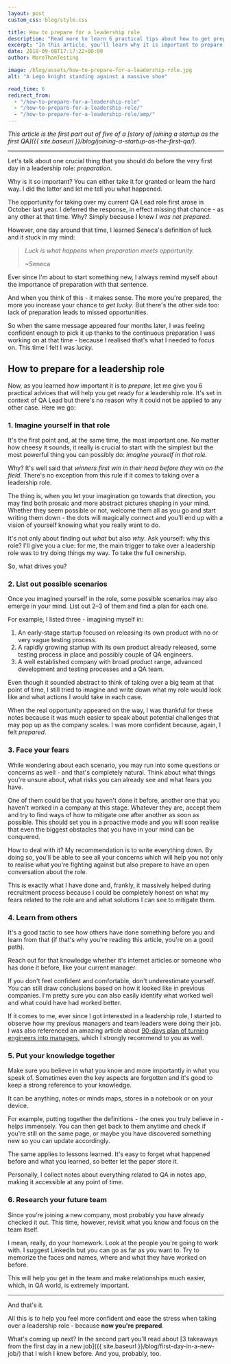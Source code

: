 ```yaml
---
layout: post
custom_css: blog/style.css

title: How to prepare for a leadership role
description: "Read more to learn 6 practical tips about how to get prepared for a leadership role based on an example of becoming a QA Lead in a startup."
excerpt: "In this article, you'll learn why it is important to prepare for a leadership role followed by 6 practical tips on how to do it right."
date: 2018-09-08T17:17:22+00:00
author: MoreThanTesting

image: /blog/assets/how-to-prepare-for-a-leadership-role.jpg
alt: "A Lego knight standing against a massive shoe"

read_time: 6
redirect_from:
  - "/how-to-prepare-for-a-leadership-role"
  - "/how-to-prepare-for-a-leadership-role/"
  - "/how-to-prepare-for-a-leadership-role/amp/"
---
```


_This article is the first part out of five of a [story of joining a startup as the first QA]({{ site.baseurl }}/blog/joining-a-startup-as-the-first-qa/)._

* * *

Let's talk about one crucial thing that you should do before the very first day in a leadership role: _preparation_.

Why is it so important? You can either take it for granted or learn the hard way. I did the latter and let me tell you what happened.

The opportunity for taking over my current QA Lead role first arose in October last year. I deferred the response, in effect missing that chance - as any other at that time. Why? Simply because I knew _I was not prepared_.

However, one day around that time, I learned Seneca's definition of luck and it stuck in my mind:

> _Luck is what happens when preparation meets opportunity._
>
> ~Seneca

Ever since I'm about to start something new, I always remind myself about the importance of preparation with that sentence.

And when you think of this - it makes sense. The more you're prepared, the more you increase your chance to _get lucky_. But there's the other side too: lack of preparation leads to missed opportunities.

So when the same message appeared four months later, I was feeling confident enough to pick it up thanks to the continuous preparation I was working on at that time - because I realised that's what I needed to focus on. This time I felt I was _lucky._

## **How to prepare for a leadership role**

Now, as you learned how important it is to _prepare_, let me give you 6 practical advices that will help you get ready for a leadership role. It's set in context of QA Lead but there's no reason why it could not be applied to any other case. Here we go:

### **1. Imagine yourself in that role**

It's the first point and, at the same time, the most important one. No matter how cheesy it sounds, it really is crucial to start with the simplest but the most powerful thing you can possibly do: _imagine yourself in that role._

Why? It's well said that _winners first win in their head before they win on the field_. There's no exception from this rule if it comes to taking over a leadership role.

The thing is, when you let your imagination go towards that direction, you may find both prosaic and more abstract pictures shaping in your mind. Whether they seem possible or not, welcome them all as you go and start writing them down - the dots will magically connect and you'll end up with a vision of yourself knowing what you really want to do.

It's not only about finding out _what_ but also _why_. Ask yourself: why this role? I'll give you a clue: for me, the main trigger to take over a leadership role was to try doing things my way. To take the full ownership.

So, what drives you?

### **2. List out possible scenarios**

Once you imagined yourself in the role, some possible scenarios may also emerge in your mind. List out 2–3 of them and find a plan for each one.

For example, I listed three - imagining myself in:

  1. An early-stage startup focused on releasing its own product with no or very vague testing process.
  2. A rapidly growing startup with its own product already released, some testing process in place and possibly couple of QA engineers.
  3. A well established company with broad product range, advanced development and testing processes and a QA team.

Even though it sounded abstract to think of taking over a big team at that point of time, I still tried to imagine and write down what my role would look like and what actions I would take in each case.

When the real opportunity appeared on the way, I was thankful for these notes because it was much easier to speak about potential challenges that may pop up as the company scales. I was more confident because, again, I felt _prepared_.

### **3. Face your fears**

While wondering about each scenario, you may run into some questions or concerns as well - and that's completely natural. Think about what things you're unsure about, what risks you can already see and what fears you have.

One of them could be that you haven't done it before, another one that you haven't worked in a company at this stage. Whatever they are, accept them and try to find ways of how to mitigate one after another as soon as possible. This should set you in a proactive mode and you will soon realise that even the biggest obstacles that you have in your mind can be conquered.

How to deal with it? My recommendation is to write everything down. By doing so, you'll be able to see all your concerns which will help you not only to realise what you're fighting against but also prepare to have an open conversation about the role.

This is exactly what I have done and, frankly, it massively helped during recruitment process because I could be completely honest on what my fears related to the role are and what solutions I can see to mitigate them.

### **4. Learn from others**

It's a good tactic to see how others have done something before you and learn from that (if that's why you're reading this article, you're on a good path).

Reach out for that knowledge whether it's internet articles or someone who has done it before, like your current manager.

If you don't feel confident and comfortable, don't underestimate yourself. You can still draw conclusions based on how it looked like in previous companies. I'm pretty sure you can also easily identify what worked well and what could have had worked better.

If it comes to me, ever since I got interested in a leadership role, I started to observe how my previous managers and team leaders were doing their job. I was also referenced an amazing article about <a href="http://firstround.com/review/this-90-day-plan-turns-engineers-into-remarkable-managers/" rel="nofollow">90-days plan of turning engineers into managers</a>, which I strongly recommend to you as well.

### **5. Put your knowledge together**

Make sure you believe in what you know and more importantly in what you speak of. Sometimes even the key aspects are forgotten and it's good to keep a strong reference to your knowledge.

It can be anything, notes or minds maps, stores in a notebook or on your device.

For example, putting together the definitions - the ones you truly believe in - helps immensely. You can then get back to them anytime and check if you're still on the same page, or maybe you have discovered something new so you can update accordingly.

The same applies to lessons learned. It's easy to forget what happened before and what you learned, so better let the paper store it.

Personally, I collect notes about everything related to QA in notes app, making it accessible at any point of time.

### **6. Research your future team**

Since you're joining a new company, most probably you have already checked it out. This time, however, revisit what you know and focus on the team itself.

I mean, really, do your homework. Look at the people you're going to work with. I suggest LinkedIn but you can go as far as you want to. Try to memorize the faces and names, where and what they have worked on before.

This will help you get in the team and make relationships much easier, which, in QA world, is extremely important.

* * *

And that's it.

All this is to help you feel more confident and ease the stress when taking over a leadership role - because **now you're prepared**.

What's coming up next? In the second part you'll read about [3 takeaways from the first day in a new job]({{ site.baseurl }}/blog/first-day-in-a-new-job/) that I wish I knew before. And you, probably, too.
